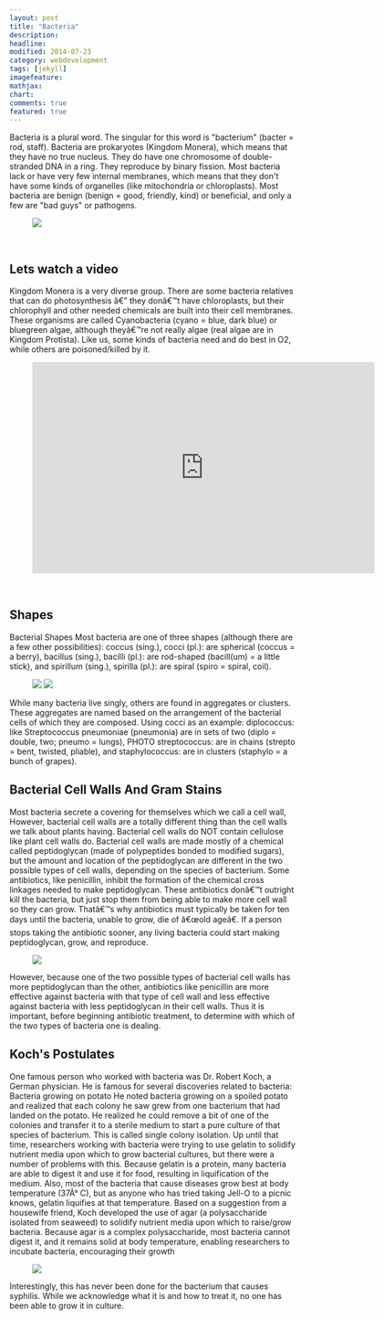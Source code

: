 ```yaml
---
layout: post
title: "Bacteria"
description:
headline:
modified: 2014-07-23
category: webdevelopment
tags: [jekyll]
imagefeature:
mathjax:
chart:
comments: true
featured: true
---
```


Bacteria is a plural word. The singular for this word is "bacterium" (bacter = rod, staff). Bacteria are prokaryotes (Kingdom Monera), which means that they have no true nucleus. They do have one chromosome of double-stranded DNA in a ring. They reproduce by binary fission. Most bacteria lack or have very few internal membranes, which means that they don't have some kinds of organelles (like mitochondria or chloroplasts). Most bacteria are benign (benign = good, friendly, kind) or beneficial, and only a few are "bad guys" or pathogens.

<figure>
<img src="http://ludumdare.com/compo/wp-content/uploads/2012/12/test.gif">
</figure>
<br>

## Lets watch a video
Kingdom Monera is a very diverse group. There are some bacteria relatives that can do photosynthesis â€” they donâ€™t have chloroplasts, but their chlorophyll and other needed chemicals are built into their cell membranes. These organisms are called Cyanobacteria (cyano = blue, dark blue) or bluegreen algae, although theyâ€™re not really algae (real algae are in Kingdom Protista). Like us, some kinds of bacteria need and do best in O2, while others are poisoned/killed by it.
<figure>
<div align="center">
<iframe width="600px" height="370px" src="http://playit.pk/embed/ICWLF9lccNk" scrolling="NO" frameborder="0" style="overflow:hidden; border: 0px;"  webkitallowfullscreen mozallowfullscreen allowfullscreen ></iframe>
</div>
</figure>
<br>

## Shapes
Bacterial Shapes Most bacteria are one of three shapes (although there are a few other possibilities): coccus (sing.), cocci (pl.): are spherical (coccus = a berry), bacillus (sing.), bacilli (pl.): are rod-shaped (bacill(um) = a little stick), and spirillum (sing.), spirilla (pl.): are spiral (spiro = spiral, coil).
<figure class = "one">
<img src="http://cdn1.askiitians.com/Images/2014828-17824190-7538-bacteria-shapes.gif">
<img src="http://cdn1.askiitians.com/Images/2014829-113923893-2167-bacteria_gif.gif">
</figure>

While many bacteria live singly, others are found in aggregates or clusters. These aggregates are named based on the arrangement of the bacterial cells of which they are composed. Using cocci as an example: diplococcus: like Streptococcus pneumoniae (pneumonia) are in sets of two (diplo = double, two; pneumo = lungs), PHOTO streptococcus: are in chains (strepto = bent, twisted, pliable), and staphylococcus: are in clusters (staphylo = a bunch of grapes).

## Bacterial Cell Walls And Gram Stains
Most bacteria secrete a covering for themselves which we call a cell wall, However, bacterial cell walls are a totally different thing than the cell walls we talk about plants having. Bacterial cell walls do NOT contain cellulose like plant cell walls do. Bacterial cell walls are made mostly of a chemical called peptidoglycan (made of polypeptides bonded to modified sugars), but the amount and location of the peptidoglycan are different in the two possible types of cell walls, depending on the species of bacterium. Some antibiotics, like penicillin, inhibit the formation of the chemical cross linkages needed to make peptidoglycan. These antibiotics donâ€™t outright kill the bacteria, but just stop them from being able to make more cell wall so they can grow. Thatâ€™s why antibiotics must typically be taken for ten days until the bacteria, unable to grow, die of â€œold ageâ€. If a person stops taking the antibiotic sooner, any living bacteria could start making peptidoglycan, grow, and reproduce.
<figure>
<img src="http://besthealth.bmj.com/x/images/bh/en-gb/antibiotic3_default.gif">
</figure>
However, because one of the two possible types of bacterial cell walls has more peptidoglycan than the other, antibiotics like penicillin are more effective against bacteria with that type of cell wall and less effective against bacteria with less peptidoglycan in their cell walls. Thus it is important, before beginning antibiotic treatment, to determine with which of the two types of bacteria one is dealing.

## Koch's Postulates
One famous person who worked with bacteria was Dr. Robert Koch, a German physician. He is famous for several discoveries related to bacteria: Bacteria growing on potato He noted bacteria growing on a spoiled potato and realized that each colony he saw grew from one bacterium that had landed on the potato. He realized he could remove a bit of one of the colonies and transfer it to a sterile medium to start a pure culture of that species of bacterium. This is called single colony isolation. Up until that time, researchers working with bacteria were trying to use gelatin to solidify nutrient media upon which to grow bacterial cultures, but there were a number of problems with this. Because gelatin is a protein, many bacteria are able to digest it and use it for food, resulting in liquification of the medium. Also, most of the bacteria that cause diseases grow best at body temperature (37Â° C), but as anyone who has tried taking Jell-O to a picnic knows, gelatin liquifies at that temperature. Based on a suggestion from a housewife friend, Koch developed the use of agar (a polysaccharide isolated from seaweed) to solidify nutrient media upon which to raise/grow bacteria. Because agar is a complex polysaccharide, most bacteria cannot digest it, and it remains solid at body temperature, enabling researchers to incubate bacteria, encouraging their growth
<figure>
<img src="http://biology.clc.uc.edu/graphics/bio106/potato.gif">
</figure>
Interestingly, this has never been done for the bacterium that causes syphilis. While we acknowledge what it is and how to treat it, no one has been able to grow it in culture.
